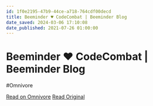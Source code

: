 ```yaml
---
id: 1f0e2195-47b9-44ce-a718-764cdf00decd
title: Beeminder ♥ CodeCombat | Beeminder Blog
date_saved: 2024-03-06 17:10:08
date_published: 2021-07-26 01:00:00
---
```


# Beeminder ♥ CodeCombat | Beeminder Blog
#Omnivore

[Read on Omnivore](https://omnivore.app/me/beeminder-code-combat-beeminder-blog-18e14be6f0b)
[Read Original](https://blog.beeminder.com/codecombat)

